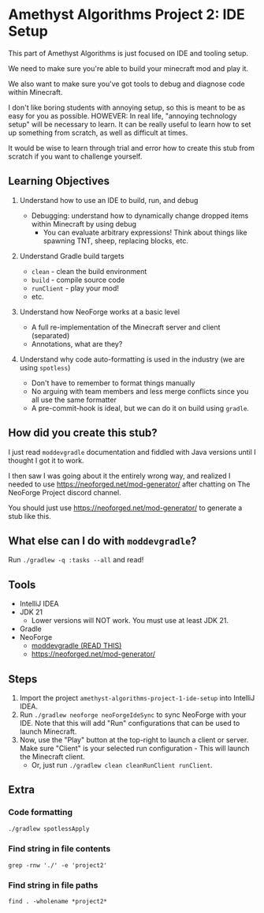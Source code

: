 # Amethyst Algorithms Project 2: IDE Setup

This part of Amethyst Algorithms is just focused on IDE and tooling setup.

We need to make sure you're able to build your minecraft mod and play it.

We also want to make sure you've got tools to debug and diagnose code within Minecraft.

I don't like boring students with annoying setup, so this is meant to be as easy for you as possible.
HOWEVER: In real life, "annoying technology setup" will be necessary to learn. It can be really useful to learn how to set up something from scratch, as well as difficult at times.

It would be wise to learn through trial and error how to create this stub from scratch if you want to challenge yourself.

## Learning Objectives

1. Understand how to use an IDE to build, run, and debug
   - Debugging: understand how to dynamically change dropped items within Minecraft by using debug
     - You can evaluate arbitrary expressions! Think about things like spawning TNT, sheep, replacing blocks, etc.

2. Understand Gradle build targets
   - `clean` - clean the build environment
   - `build` - compile source code
   - `runClient` - play your mod!
   - etc.

3. Understand how NeoForge works at a basic level
   - A full re-implementation of the Minecraft server and client (separated)
   - Annotations, what are they?

4. Understand why code auto-formatting is used in the industry (we are using `spotless`)
   - Don't have to remember to format things manually
   - No arguing with team members and less merge conflicts since you all use the same formatter
   - A pre-commit-hook is ideal, but we can do it on build using `gradle`.

## How did you create this stub?

I just read `moddevgradle` documentation and fiddled with Java versions until I thought I got it to work.

I then saw I was going about it the entirely wrong way, and realized I needed to use <https://neoforged.net/mod-generator/> after chatting on The NeoForge Project discord channel.

You should just use <https://neoforged.net/mod-generator/> to generate a stub like this.

## What else can I do with `moddevgradle`?

Run `./gradlew -q :tasks --all` and read!

## Tools

- IntelliJ IDEA
- JDK 21
  - Lower versions will NOT work. You must use at least JDK 21.
- Gradle
- NeoForge
  - [moddevgradle (READ THIS)](https://projects.neoforged.net/neoforged/moddevgradle)
  - <https://neoforged.net/mod-generator/>

## Steps

1. Import the project `amethyst-algorithms-project-1-ide-setup` into IntelliJ IDEA.
2. Run `./gradlew neoforge neoForgeIdeSync` to sync NeoForge with your IDE. Note that this will add "Run" configurations that can be used to launch Minecraft.
3. Now, use the "Play" button at the top-right to launch a client or server. Make sure "Client" is your selected run configuration - This will launch the Minecraft client.
   - Or, just run `./gradlew clean cleanRunClient runClient`.

## Extra

### Code formatting

```bash
./gradlew spotlessApply
```

### Find string in file contents

    grep -rnw './' -e 'project2'

### Find string in file paths

    find . -wholename *project2*

